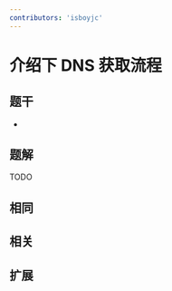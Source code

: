```yaml
---
contributors: 'isboyjc'
---
```


# 介绍下 DNS 获取流程


## 题干

- 



## 题解

<!-- ::: details 点我查看题解 -->

  TODO

<!-- ::: -->



## 相同


## 相关


## 扩展

